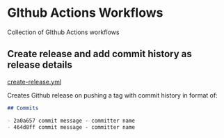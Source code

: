 # GIthub Actions Workflows

Collection of GIthub Actions workflows

## Create release and add commit history as release details

[create-release.yml](/create-release.yml)

Creates Github release on pushing a tag with commit history in format of:

```md
## Commits

- 2a0a657 commit message - committer name
- 464d8ff commit message - committer name
```
